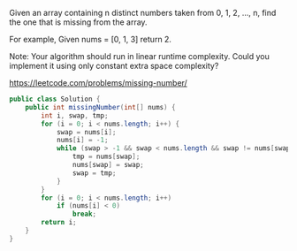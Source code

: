 Given an array containing n distinct numbers taken from 0, 1, 2, ..., n, find the one that is missing from the array.

For example,
Given nums = [0, 1, 3] return 2.

Note:
Your algorithm should run in linear runtime complexity. Could you implement it using only constant extra space complexity?

https://leetcode.com/problems/missing-number/

```java
public class Solution {
    public int missingNumber(int[] nums) {
        int i, swap, tmp;
        for (i = 0; i < nums.length; i++) {
            swap = nums[i];
            nums[i] = -1;
            while (swap > -1 && swap < nums.length && swap != nums[swap]) {
                tmp = nums[swap];
                nums[swap] = swap;
                swap = tmp;
            }
        }
        for (i = 0; i < nums.length; i++)
            if (nums[i] < 0)
                break;
        return i;
    }
}
```

